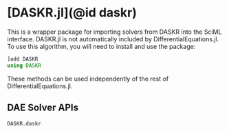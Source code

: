 # [DASKR.jl](@id daskr)

This is a wrapper package for importing solvers from DASKR into the SciML interface.
DASKR.jl is not automatically included by DifferentialEquations.jl. To use this
algorithm, you will need to install and use the package:

```julia
]add DASKR
using DASKR
```

These methods can be used independently of the rest of DifferentialEquations.jl.

## DAE Solver APIs

```@docs
DASKR.daskr
```
